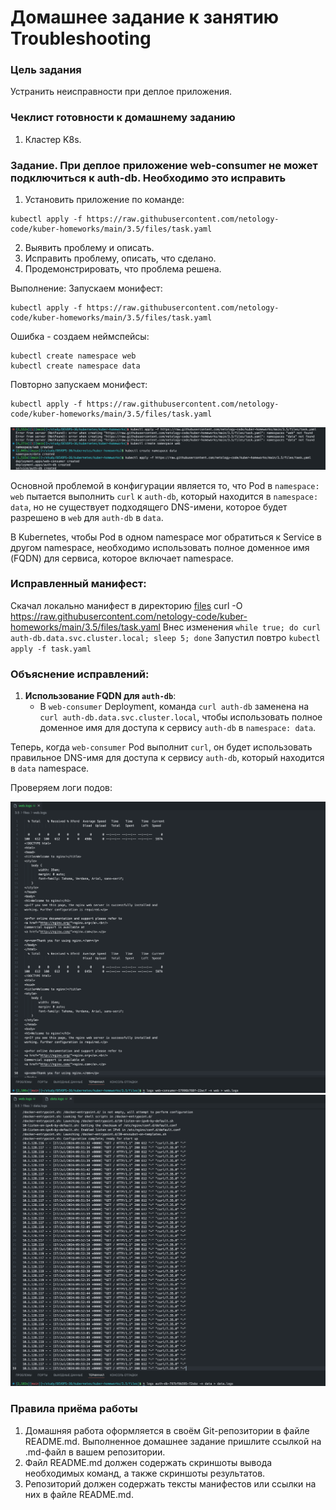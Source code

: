 # Домашнее задание к занятию Troubleshooting

### Цель задания

Устранить неисправности при деплое приложения.

### Чеклист готовности к домашнему заданию

1. Кластер K8s.

### Задание. При деплое приложение web-consumer не может подключиться к auth-db. Необходимо это исправить

1. Установить приложение по команде:
```shell
kubectl apply -f https://raw.githubusercontent.com/netology-code/kuber-homeworks/main/3.5/files/task.yaml
```
2. Выявить проблему и описать.
3. Исправить проблему, описать, что сделано.
4. Продемонстрировать, что проблема решена.

Выполнение:
Запускаем монифест:
```shell
kubectl apply -f https://raw.githubusercontent.com/netology-code/kuber-homeworks/main/3.5/files/task.yaml
```
Ошибка - создаем неймспейсы:
```shell
kubectl create namespace web
kubectl create namespace data
```
Повторно запускаем монифест:
```shell
kubectl apply -f https://raw.githubusercontent.com/netology-code/kuber-homeworks/main/3.5/files/task.yaml
```

  <img src="./screenshots/screenshots_1.png" alt="alt text" width="700"/>


Основной проблемой в конфигурации является то, что Pod в `namespace: web` пытается выполнить `curl` к `auth-db`, который находится в `namespace: data`, но не существует подходящего DNS-имени, которое будет разрешено в `web` для `auth-db` в `data`. 

В Kubernetes, чтобы Pod в одном namespace мог обратиться к Service в другом namespace, необходимо использовать полное доменное имя (FQDN) для сервиса, которое включает namespace.

### Исправленный манифест:

Скачал локально манифест в директорию [files](./files/task.yaml)
curl -O https://raw.githubusercontent.com/netology-code/kuber-homeworks/main/3.5/files/task.yaml
Внес изменения `while true; do curl auth-db.data.svc.cluster.local; sleep 5; done`
Запустил повтро `kubectl apply -f task.yaml`

### Объяснение исправлений:

1. **Использование FQDN для `auth-db`**:
   - В `web-consumer` Deployment, команда `curl auth-db` заменена на `curl auth-db.data.svc.cluster.local`, чтобы использовать полное доменное имя для доступа к сервису `auth-db` в `namespace: data`.

Теперь, когда `web-consumer` Pod выполнит `curl`, он будет использовать правильное DNS-имя для доступа к сервису `auth-db`, который находится в `data` namespace.

Проверяем логи подов:

  <img src="./screenshots/screenshots_2.png" alt="alt text" width="700"/>
  <img src="./screenshots/screenshots_3.png" alt="alt text" width="700"/>


### Правила приёма работы

1. Домашняя работа оформляется в своём Git-репозитории в файле README.md. Выполненное домашнее задание пришлите ссылкой на .md-файл в вашем репозитории.
2. Файл README.md должен содержать скриншоты вывода необходимых команд, а также скриншоты результатов.
3. Репозиторий должен содержать тексты манифестов или ссылки на них в файле README.md.
